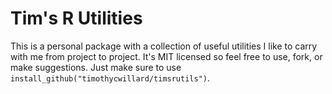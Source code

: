 # Tim's R Utilities

This is a personal package with a collection of useful utilities I like to carry with me from project to project. It's MIT licensed so feel free to use, fork, or make suggestions. Just make sure to use `install_github("timothycwillard/timsrutils")`.
